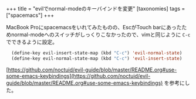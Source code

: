 +++
title = "evilでnormal-modeのキーバインドを変更"
 [taxonomies]
 tags = ["spacemacs"]
+++

MacBook Proにspacemacsをいれてみたものの、EscがTouch barにあったためnormal-modeへのスイッチがしっくりこなかったので、vimと同じように `C-c` でできるように設定。

```lisp
  (define-key evil-insert-state-map (kbd "C-c") 'evil-normal-state)
  (define-key evil-normal-state-map (kbd "C-c") 'evil-insert-state)
```

[https://github.com/noctuid/evil-guide/blob/master/README.org#use-some-emacs-keybindings](https://github.com/noctuid/evil-guide/blob/master/README.org#use-some-emacs-keybindings) を参考にした。
